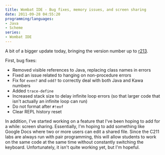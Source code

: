```yaml
---
title: Wombat IDE - Bug fixes, memory issues, and screen sharing
date: 2011-09-28 04:55:20
programming/languages:
- Java
- Scheme
series:
- Wombat IDE
---
```

A bit of a bigger update today, bringing the version number up to <a title="Wombat Download Page" href="http://www.cs.indiana.edu/cgi-pub/c211/wombat/">r213</a>.

First, bug fixes:

* Removed visible references to Java, replacing class names in errors
* Fixed an issue related to hanging on non-procedure errors
* Fix for `even?` and `odd?` to correctly deal with both Java and Kawa numbers
* Added `trace-define`
* Increased stack size to delay infinite loop errors (so that larger code that isn't actually an infinite loop can run)
* Do not format after `#!eof`
* Clear REPL history reset

In addition, I've started working on a feature that I've been hoping to add for a while: screen sharing. Essentially, I'm hoping to add something like Google Docs where two or more users can edit a shared file. Since the C211 labs are always run with pair programming, this will allow students to work on the same code at the same time without constantly switching the keyboard. Unfortunately, it isn't quite working yet, but I'm hopeful.